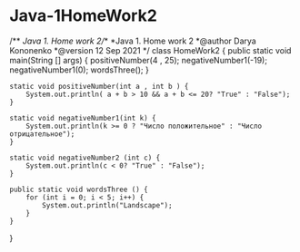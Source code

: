 # Java-1HomeWork2
/**
*Java 1. Home work 2/**
*Java 1. Home work 2
*@author Darya Kononenko
*@version 12 Sep 2021
*/
class HomeWork2 {
	public static void main(String [] args) {
		positiveNumber(4 , 25);
		negativeNumber1(-19);
		negativeNumber1(0);
		wordsThree();
	}
	
	static void positiveNumber(int a , int b ) {
		System.out.println( a + b > 10 && a + b <= 20? "True" : "False");
	}
	
	static void negativeNumber1(int k) {
		System.out.println(k >= 0 ? "Число положительное" : "Число отрицательное");
	}
	
	static void negativeNumber2 (int c) {
		System.out.println(c < 0? "True" : "False");
	}
	
	public static void wordsThree () {
		for (int i = 0; i < 5; i++) {
			System.out.println("Landscape");
		}
	}
}

